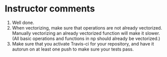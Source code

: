 # Instructor comments

1. Well done.
1. When vectorizing, make sure that operations are not already vectorized. Manually vectorizing an already vectorized function will make it slower. (All basic operations and functions in np should already be vectorized.)
1. Make sure that you activate Travis-ci for your repository, and have it autorun on at least one push to make sure your tests pass.
